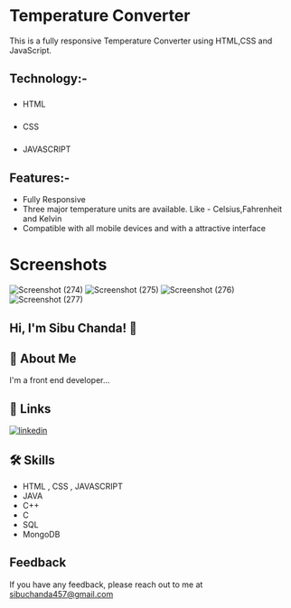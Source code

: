 
# Temperature Converter

This is a fully responsive Temperature Converter using HTML,CSS and JavaScript.
 

## Technology:-

##### 
 * HTML
##### 
* CSS
  ##### 
 * JAVASCRIPT


## Features:-
  * Fully Responsive
  * Three major temperature units are available. Like - Celsius,Fahrenheit and Kelvin
  * Compatible with all mobile devices and with a attractive interface



# Screenshots
![Screenshot (274)](https://github.com/Sibuchanda/Temperature_Converter/assets/92131251/95a31548-ca35-4f1e-b2d6-245db7d8a3cf)
![Screenshot (275)](https://github.com/Sibuchanda/Temperature_Converter/assets/92131251/47f6cea3-0b31-4251-9fe5-d3cf777ad7f7)
![Screenshot (276)](https://github.com/Sibuchanda/Temperature_Converter/assets/92131251/8e69ca45-7a46-4320-b659-18aa27713148)
![Screenshot (277)](https://github.com/Sibuchanda/Temperature_Converter/assets/92131251/ab1668bd-b352-4a2d-9926-3b9f1912e7b1)





## Hi, I'm Sibu Chanda! 👋


## 🚀 About Me
I'm a front end developer...


## 🔗 Links

[![linkedin](https://img.shields.io/badge/linkedin-0A66C2?style=for-the-badge&logo=linkedin&logoColor=white)](https://www.linkedin.com/)



## 🛠 Skills
* HTML , CSS , JAVASCRIPT
* JAVA
* C++
* C
* SQL
* MongoDB

## Feedback

If you have any feedback, please reach out to me at sibuchanda457@gmail.com

